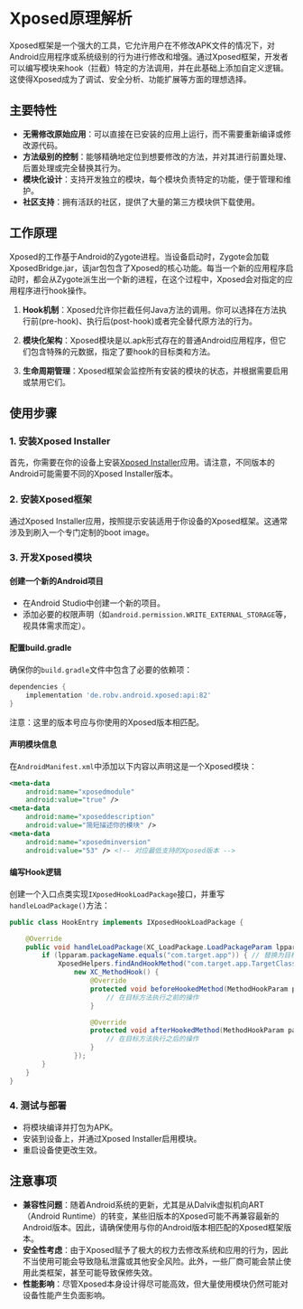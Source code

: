 # Xposed原理解析

Xposed框架是一个强大的工具，它允许用户在不修改APK文件的情况下，对Android应用程序或系统级别的行为进行修改和增强。通过Xposed框架，开发者可以编写模块来hook（拦截）特定的方法调用，并在此基础上添加自定义逻辑。这使得Xposed成为了调试、安全分析、功能扩展等方面的理想选择。

## 主要特性

- **无需修改原始应用**：可以直接在已安装的应用上运行，而不需要重新编译或修改源代码。
- **方法级别的控制**：能够精确地定位到想要修改的方法，并对其进行前置处理、后置处理或完全替换其行为。
- **模块化设计**：支持开发独立的模块，每个模块负责特定的功能，便于管理和维护。
- **社区支持**：拥有活跃的社区，提供了大量的第三方模块供下载使用。

## 工作原理

Xposed的工作基于Android的Zygote进程。当设备启动时，Zygote会加载XposedBridge.jar，该jar包包含了Xposed的核心功能。每当一个新的应用程序启动时，都会从Zygote派生出一个新的进程，在这个过程中，Xposed会对指定的应用程序进行hook操作。

1. **Hook机制**：Xposed允许你拦截任何Java方法的调用。你可以选择在方法执行前(pre-hook)、执行后(post-hook)或者完全替代原方法的行为。
   
2. **模块化架构**：Xposed模块是以.apk形式存在的普通Android应用程序，但它们包含特殊的元数据，指定了要hook的目标类和方法。

3. **生命周期管理**：Xposed框架会监控所有安装的模块的状态，并根据需要启用或禁用它们。

## 使用步骤

### 1. 安装Xposed Installer
首先，你需要在你的设备上安装[Xposed Installer](https://repo.xposed.info/)应用。请注意，不同版本的Android可能需要不同的Xposed Installer版本。

### 2. 安装Xposed框架
通过Xposed Installer应用，按照提示安装适用于你设备的Xposed框架。这通常涉及到刷入一个专门定制的boot image。

### 3. 开发Xposed模块

#### 创建一个新的Android项目
- 在Android Studio中创建一个新的项目。
- 添加必要的权限声明（如`android.permission.WRITE_EXTERNAL_STORAGE`等，视具体需求而定）。

#### 配置build.gradle
确保你的`build.gradle`文件中包含了必要的依赖项：
```gradle
dependencies {
    implementation 'de.robv.android.xposed:api:82'
}
```
注意：这里的版本号应与你使用的Xposed版本相匹配。

#### 声明模块信息
在`AndroidManifest.xml`中添加以下内容以声明这是一个Xposed模块：
```xml
<meta-data
    android:name="xposedmodule"
    android:value="true" />
<meta-data
    android:name="xposeddescription"
    android:value="简短描述你的模块" />
<meta-data
    android:name="xposedminversion"
    android:value="53" /> <!-- 对应最低支持的Xposed版本 -->
```

#### 编写Hook逻辑
创建一个入口点类实现`IXposedHookLoadPackage`接口，并重写`handleLoadPackage()`方法：
```java
public class HookEntry implements IXposedHookLoadPackage {

    @Override
    public void handleLoadPackage(XC_LoadPackage.LoadPackageParam lpparam) throws Throwable {
        if (lpparam.packageName.equals("com.target.app")) { // 替换为目标应用的包名
            XposedHelpers.findAndHookMethod("com.target.app.TargetClass", lpparam.classLoader, "targetMethod",
                new XC_MethodHook() {
                    @Override
                    protected void beforeHookedMethod(MethodHookParam param) throws Throwable {
                        // 在目标方法执行之前的操作
                    }

                    @Override
                    protected void afterHookedMethod(MethodHookParam param) throws Throwable {
                        // 在目标方法执行之后的操作
                    }
                });
        }
    }
}
```

### 4. 测试与部署
- 将模块编译并打包为APK。
- 安装到设备上，并通过Xposed Installer启用模块。
- 重启设备使更改生效。

## 注意事项

- **兼容性问题**：随着Android系统的更新，尤其是从Dalvik虚拟机向ART（Android Runtime）的转变，某些旧版本的Xposed可能不再兼容最新的Android版本。因此，请确保使用与你的Android版本相匹配的Xposed框架版本。
- **安全性考虑**：由于Xposed赋予了极大的权力去修改系统和应用的行为，因此不当使用可能会导致隐私泄露或其他安全风险。此外，一些厂商可能会禁止使用此类框架，甚至可能导致保修失效。
- **性能影响**：尽管Xposed本身设计得尽可能高效，但大量使用模块仍然可能对设备性能产生负面影响。
